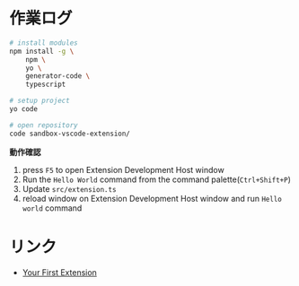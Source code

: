 # 作業ログ

```bash
# install modules
npm install -g \
    npm \
    yo \
    generator-code \
    typescript

# setup project
yo code

# open repository
code sandbox-vscode-extension/
```

**動作確認**

1. press `F5` to open Extension Development Host window
2. Run the `Hello World` command from the command palette(`Ctrl+Shift+P`)
3. Update `src/extension.ts`
4. reload window on Extension Development Host window and run `Hello world` command

# リンク

- [Your First Extension](https://code.visualstudio.com/api/get-started/your-first-extension)
